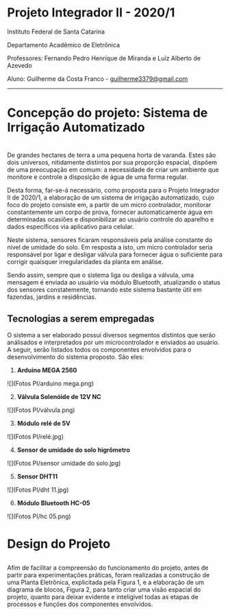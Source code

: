 # Projeto Integrador II - 2020/1

Instituto Federal de Santa Catarina

Departamento Acadêmico de Eletrônica

Professores: Fernando Pedro Henrique de Miranda e Luiz Alberto de Azevedo

Aluno: Guilherme da Costa Franco - guilherme3379@gmail.com
  
_________________________________________________________________________  

# Concepção do projeto: Sistema de Irrigação Automatizado <h1>
<p> 
  De grandes hectares de terra a uma pequena horta de varanda. Estes são dois universos, nitidamente distintos por sua proporção espacial, dispõem de uma preocupação em comum: a necessidade de criar um ambiente que monitore e controle a disposição de água de uma forma regular.
</p>
<p>
  Desta forma, far-se-á necessário, como proposta para o Projeto Integrador II de 2020/1, a elaboração de um sistema de irrigação automatizado, cujo foco do projeto consiste em, a partir de um micro controlador, monitorar constantemente um corpo de prova, fornecer automaticamente água em determinadas ocasiões e disponibilizar ao usuário controle do aparelho e dados específicos via aplicativo para celular.
</p>
<p>
  Neste sistema, sensores ficaram responsáveis pela análise constante do nível de umidade do solo. Em resposta a isto, um micro controlador seria responsável por ligar e desligar válvula para fornecer água o suficiente para corrigir quaisquer irregularidades da planta em análise.
</p>
<p>
  Sendo assim, sempre que o sistema liga ou desliga a válvula, uma mensagem é enviada ao usuário via módulo Bluetooth, atualizando o status dos sensores constatemente, tornando este sistema bastante útil em fazendas, jardins e residências. 
</p>

## Tecnologias a serem empregadas
<p>
  O sistema a ser elaborado possui diversos segmentos distintos que serão análisados e interpretados por um microcontrolador e enviados ao usuário. A seguir, serão listados todos os componentes envolvidos para o desenvolvimento do sistema proposto. São eles:
</p>

1. **Arduino MEGA 2560**

![](Fotos PI/arduino mega.png)

2. **Válvula Solenóide de 12V NC**

![](Fotos PI/válvula.png)

3. **Módulo relé de 5V**

![](Fotos PI/relé.jpg)

4. **Sensor de umidade do solo higrômetro**

![](Fotos PI/sensor umidade do solo.jpg)

5. **Sensor DHT11**

![](Fotos PI/dht 11.jpg)

6. **Módulo Bluetooth HC-05**

![](Fotos PI/hc 05.png)

# Design do Projeto <h2>
<p>
  Afim de facilitar a compreensão do funcionamento do projeto, antes de partir para experimentações práticas, foram realizadas a construção de uma Planta Eletrônica, explicitada pela Figura 1, e a elaboração de um diagrama de blocos, Figura 2, para tanto criar uma visão espacial do projeto, quanto para deixar evidente e inteligível todas as etapas de processos e funções dos componentes envolvidos.
</p>

